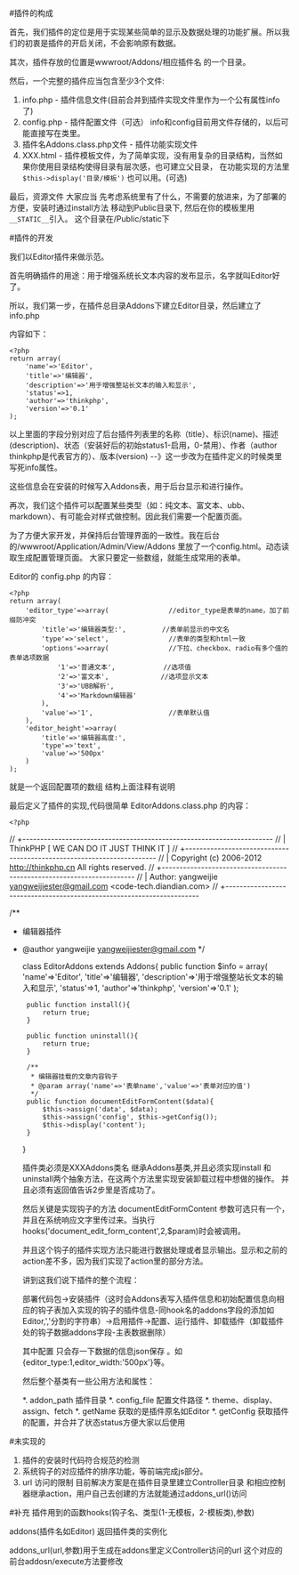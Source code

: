 #插件的构成

首先，我们插件的定位是用于实现某些简单的显示及数据处理的功能扩展。所以我们的初衷是插件的开启关闭，不会影响原有数据。

其次，插件存放的位置是wwwroot/Addons/相应插件名 的一个目录。

然后，一个完整的插件应当包含至少3个文件:

1. info.php - 插件信息文件(目前合并到插件实现文件里作为一个公有属性info了)
2. config.php - 插件配置文件（可选） info和config目前用文件存储的，以后可能直接写在类里。
3. 插件名Addons.class.php文件 - 插件功能实现文件
4. XXX.html  - 插件模板文件，为了简单实现，没有用复杂的目录结构，当然如果你使用目录结构使得目录有层次感，也可建立父目录， 在功能实现的方法里 `$this->display('目录/模板')` 也可以用。(可选)

最后，资源文件 大家应当 先考虑系统里有了什么，不需要的放进来，为了部署的方便，安装时通过install方法 移动到Public目录下, 然后在你的模板里用`__STATIC__`引入。 这个目录在/Public/static下

#插件的开发

我们以Editor插件来做示范。

首先明确插件的用途：用于增强系统长文本内容的发布显示，名字就叫Editor好了。

所以，我们第一步，在插件总目录Addons下建立Editor目录，然后建立了info.php

内容如下：

	<?php
	return array(
		'name'=>'Editor',
		'title'=>'编辑器',
		'description'=>'用于增强整站长文本的输入和显示',
		'status'=>1,
		'author'=>'thinkphp',
		'version'=>'0.1'
	);

以上里面的字段分别对应了后台插件列表里的名称（title）、标识(name)、描述(description)、状态（安装好后的初始status1-启用，0-禁用）、作者（author thinkphp是代表官方的）、版本(version) --》这一步改为在插件定义的时候类里写死info属性。

这些信息会在安装的时候写入Addons表，用于后台显示和进行操作。

再次，我们这个插件可以配置某些类型（如：纯文本、富文本、ubb、markdown）、有可能会对样式做控制。因此我们需要一个配置页面。

为了方便大家开发，并保持后台管理界面的一致性。我在后台的/wwwroot/Application/Admin/View/Addons 里放了一个config.html。动态读取生成配置管理页面。
大家只要定一些数组，就能生成常用的表单。

Editor的 config.php 的内容：

	<?php
	return array(
		'editor_type'=>array(               //editor_type是表单的name，加了前缀防冲突
			'title'=>'编辑器类型:',         //表单前显示的中文名
			'type'=>'select',			    //表单的类型和html一致
			'options'=>array(				//下拉、checkbox、radio有多个值的表单选项数据
				'1'=>'普通文本',			//选项值
				'2'=>'富文本',				//选项显示文本
				'3'=>'UBB解析',
				'4'=>'Markdown编辑器'
			),
			'value'=>'1',					//表单默认值
		),
		'editor_height'=>array(
			'title'=>'编辑器高度:',
			'type'=>'text',
			'value'=>'500px'
		)
	);

就是一个返回配置项的数组 结构上面注释有说明

最后定义了插件的实现,代码很简单 EditorAddons.class.php 的内容：

	<?php
// +----------------------------------------------------------------------
// | ThinkPHP [ WE CAN DO IT JUST THINK IT ]
// +----------------------------------------------------------------------
// | Copyright (c) 2006-2012 http://thinkphp.cn All rights reserved.
// +----------------------------------------------------------------------
// | Author: yangweijie <yangweijiester@gmail.com> <code-tech.diandian.com>
// +----------------------------------------------------------------------

/**
 * 编辑器插件
 * @author yangweijie <yangweijiester@gmail.com>
 */

	class EditorAddons extends Addons{
		public function $info = array(
			'name'=>'Editor',
			'title'=>'编辑器',
			'description'=>'用于增强整站长文本的输入和显示',
			'status'=>1,
			'author'=>'thinkphp',
			'version'=>'0.1'
		);

		public function install(){
			return true;
		}

		public function uninstall(){
			return true;
		}

		/**
		 * 编辑器挂载的文章内容钩子
		 * @param array('name'=>'表单name','value'=>'表单对应的值')
		 */
		public function documentEditFormContent($data){
			$this->assign('data', $data);
			$this->assign('config', $this->getConfig());
			$this->display('content');
		}
	}


	插件类必须是XXXAddons类名 继承Addons基类,并且必须实现install 和uninstall两个抽象方法，在这两个方法里实现安装卸载过程中想做的操作。
	并且必须有返回值告诉2步里是否成功了。

	然后关键是实现钩子的方法 documentEditFormContent 参数可选只有一个，并且在系统响应文字里传过来。当执行hooks('document_edit_form_content',2,$param)时会被调用。

	并且这个钩子的插件实现方法只能进行数据处理或者显示输出。显示和之前的action差不多，因为我们实现了action里的部分方法。

	讲到这我们说下插件的整个流程：

	部署代码包->安装插件（这时会Addons表写入插件信息和初始配置信息向相应的钩子表加入实现的钩子的插件信息-同hook名的addons字段的添加如Editor,','分割的字符串）->启用插件->配置、运行插件、卸载插件（卸载插件处的钩子数据addons字段-主表数据删除）

	其中配置 只会存一下数据的信息json保存 。如 {editor_type:1,editor_width:'500px'}等。

	然后整个基类有一些公用方法和属性：

	*. addon_path 插件目录
	*. config_file 配置文件路径
	*. theme、display、assign、fetch
	*. getName 获取的是插件原名如Editor
	*. getConfig 获取插件的配置，并合并了状态status方便大家以后使用

#未实现的

1. 插件的安装时代码符合规范的检测
2. 系统钩子的对应插件的排序功能，等前端完成js部分。
3. url 访问的限制  目前解决方案是在插件目录里建立Controller目录 和相应控制器继承action，用户自己去创建的方法就能通过addons_url()访问

#补充
插件用到的函数hooks(钩子名、类型(1-无模板，2-模板类),参数)

addons(插件名如Editor) 返回插件类的实例化

addons_url(url,参数)用于生成在addons里定义Controller访问的url 这个对应的前台addosn/execute方法要修改



